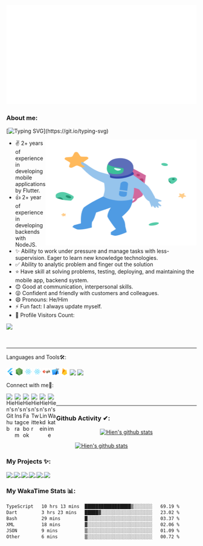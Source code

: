 <div align="center" >
  <img src="https://raw.githubusercontent.com/hienlh/hienlh/main/hien.svg">
</div>

### About me:

[![Typing SVG](https://readme-typing-svg.herokuapp.com?width=600&lines=I'm+a+full-stack+mobile+developer.;I'm+familiar+with+NodeJS%2C+Flutter+and+ReactJs.)](https://git.io/typing-svg)

<img align="right" alt="GIF" src="https://raw.githubusercontent.com/hienlh/hienlh/main/gif.svg" width="400" height="280" />

- ✌️ 2+ years of experience in developing mobile applications by Flutter.<br/>
- 👍 2+ year of experience in developing backends with NodeJS.
- ✨ Ability to work under pressure and manage tasks with less-supervision. Eager to learn new
  knowledge technologies.
- ✅ Ability to analytic problem and finger out the solution
- ⭐ Have skill at solving problems, testing, deploying, and maintaining the mobile app, backend
  system.
- 😊 Good at communication, interpersonal skills.
- 😜 Confident and friendly with customers and colleagues.
- 😄 Pronouns: He/Him
- ⚡ Fun fact: I always update myself.
- 🎢 Profile Visitors Count:

![](https://visitor-badge.glitch.me/badge?page_id=hienlh)

<br/>

---


Languages and Tools🛠:

<code><img height="20" src="https://raw.githubusercontent.com/github/explore/80688e429a7d4ef2fca1e82350fe8e3517d3494d/topics/flutter/flutter.png"></code>
<code><img height="20" src="https://raw.githubusercontent.com/github/explore/80688e429a7d4ef2fca1e82350fe8e3517d3494d/topics/nodejs/nodejs.png"></code>
<code><img height="20" src="https://raw.githubusercontent.com/github/explore/80688e429a7d4ef2fca1e82350fe8e3517d3494d/topics/react/react.png"></code>
<code><img height="20" src="https://raw.githubusercontent.com/github/explore/80688e429a7d4ef2fca1e82350fe8e3517d3494d/topics/react-native/react-native.png"></code>
<code><img height="20" src="https://raw.githubusercontent.com/github/explore/80688e429a7d4ef2fca1e82350fe8e3517d3494d/topics/git/git.png"></code>
<code><img height="20" src="https://raw.githubusercontent.com/github/explore/80688e429a7d4ef2fca1e82350fe8e3517d3494d/topics/xcode/xcode.png"></code> 
<code><img height="20" src="https://raw.githubusercontent.com/github/explore/80688e429a7d4ef2fca1e82350fe8e3517d3494d/topics/firebase/firebase.png"></code>
<code><img height="20" src="https://upload.wikimedia.org/wikipedia/commons/thumb/a/ae/Github-desktop-logo-symbol.svg/1024px-Github-desktop-logo-symbol.svg.png"></code>
<code><img height="20" src="https://upload.wikimedia.org/wikipedia/commons/thumb/9/9a/Visual_Studio_Code_1.35_icon.svg/1024px-Visual_Studio_Code_1.35_icon.svg.png"></code>


Connect with me🤝: 

<!--<a href="https://t.me/xxxxx">
  <img align="left" alt="Hien's Telegram" width="22px" src="https://web.telegram.org/img/logo_share.png" />
</a>-->

<a href="https://github.com/hienlh">
  <img align="left" alt="Hien's Github" width="22px" src="https://upload.wikimedia.org/wikipedia/commons/thumb/a/ae/Github-desktop-logo-symbol.svg/1024px-Github-desktop-logo-symbol.svg.png" />
</a>

<a href="https://instagram.com/hienlh98/">
  <img align="left" alt="Hien's Instagram" width="22px" src="https://upload.wikimedia.org/wikipedia/commons/thumb/a/a5/Instagram_icon.png/600px-Instagram_icon.png" />
</a>

<a href="https://fb.com/hierenlee">
  <img align="left" alt="Hien's Facebook" width="22px" src="https://facebookbrand.com/wp-content/uploads/2019/04/f_logo_RGB-Hex-Blue_512.png?w=512&h=512" />
</a>

<a href="https://twitter.com/HierenLee">
  <img align="left" alt="Hien's Twitter" width="22px" src="https://cdn2.iconfinder.com/data/icons/metro-uinvert-dock/256/Twitter_NEW.png" />
</a>

<a href="https://www.linkedin.com/in/hienlh/">
  <img align="left" alt="Hien's Linkdein" width="22px" src="https://cdn3.iconfinder.com/data/icons/inficons/512/linkedin.png" />
</a>

<a href="https://wakatime.com/@hienlh">
  <img align="left" alt="Hien's Wakatime" width="22px" src="https://wakatime.com/favicon.ico" />
</a>

<br/>

---

### Github Activity ✔:

<div align="center" >
  <a href="https://github.com/hienlh">
   <img align="center" src="https://github-readme-stats.vercel.app/api?username=hienlh&show_icons=true&line_height=27" alt="Hien's github stats"/>
    <br/>
    <br/>
   <img align="center" src="http://github-readme-streak-stats.herokuapp.com?user=hienlh" alt="Hien's github stats"/>
  </a>
</div>

### My Projects ✨:

<a href="https://github.com/cupizz/cupizz_app">
  <img align="center" src="https://github-readme-stats.vercel.app/api/pin/?username=cupizz&repo=cupizz_app" />
</a>

<a href="https://github.com/Ginkgo-App/ginkgo_mobile">
  <img align="center" src="https://github-readme-stats.vercel.app/api/pin/?username=Ginkgo-App&repo=ginkgo_mobile" />
</a>

<a href="https://github.com/hienlh/flutter_point_tab_bar">
 <img align="center" src="https://github-readme-stats.vercel.app/api/pin/?username=hienlh&repo=flutter_point_tab_bar" />
</a>

<a href="https://github.com/hienlh/none-contributed-alert">
 <img align="center" src="https://github-readme-stats.vercel.app/api/pin/?username=hienlh&repo=none-contributed-alert" />
</a>

<a href="https://github.com/restaurant-management/resman-web-admin-api">
 <img align="center" src="https://github-readme-stats.vercel.app/api/pin/?username=restaurant-management&repo=resman-web-admin-api" />
</a>

<a href="https://github.com/restaurant-management/resman-mobile-customer">
 <img align="center" src="https://github-readme-stats.vercel.app/api/pin/?username=restaurant-management&repo=resman-mobile-customer" />
</a>

### My WakaTime Stats 📊:

<!--START_SECTION:waka-->

```text
TypeScript   10 hrs 13 mins  █████████████████▒░░░░░░░   69.19 %
Dart         3 hrs 23 mins   █████▓░░░░░░░░░░░░░░░░░░░   23.02 %
Bash         29 mins         █░░░░░░░░░░░░░░░░░░░░░░░░   03.37 %
XML          18 mins         ▓░░░░░░░░░░░░░░░░░░░░░░░░   02.06 %
JSON         9 mins          ▒░░░░░░░░░░░░░░░░░░░░░░░░   01.09 %
Other        6 mins          ▒░░░░░░░░░░░░░░░░░░░░░░░░   00.72 %
```

<!--END_SECTION:waka-->

